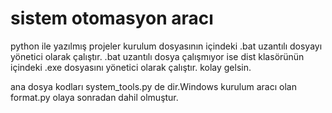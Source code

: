 # sistem otomasyon aracı
python ile yazılmış projeler
kurulum dosyasının içindeki .bat uzantılı dosyayı yönetici olarak çalıştır.
.bat uzantılı dosya çalışmıyor ise dist klasörünün içindeki .exe dosyasını yönetici olarak çalıştır.
kolay gelsin.

ana dosya kodları system_tools.py de dir.Windows kurulum aracı olan format.py olaya sonradan dahil olmuştur.
